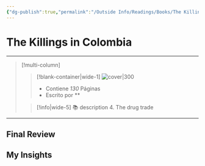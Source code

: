 ```yaml
---
{"dg-publish":true,"permalink":"/Outside Info/Readings/Books/The Killings in Colombia/","title":"The Killings in Colombia","updated":"2023-12-30T18:05:41.478-05:00"}
---
```



# The Killings in Colombia
- - -
> [!multi-column]
> 
> > [!blank-container|wide-1]
> >  ![cover|300](http://books.google.com/books/content?id=prumEHpO2koC&printsec=frontcover&img=1&zoom=1&edge=curl&source=gbs_api)
> >- Contiene *130* Páginas
> >- Escrito por **
> 
> > [!info|wide-5] 📚 description
> > 4. The drug trade
> 

- - -

## Final Review

## My Insights